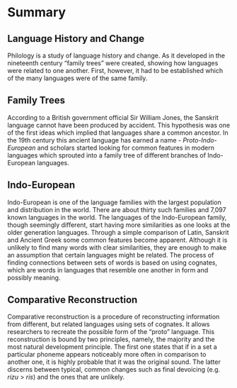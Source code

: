 # Summary
## Language History and Change
Philology is a study of language history and change. As it developed in the nineteenth century “family trees” were created, showing how languages were related to one another. First, however, it had to be established which of the many languages were of the same family.
## Family Trees
According to a British government official Sir William Jones, the Sanskrit language cannot have been produced by accident. This hypothesis was one of the first ideas which implied that languages share a common ancestor. In the 19th century this ancient language has earned a name - *Proto-Indo-European* and scholars started looking for common features in modern languages which sprouted into a family tree of different branches of Indo-European languages.
## Indo-European
Indo-European is one of the language families with the largest population and distribution in the world. There are about thirty such families and 7,097 known languages in the world. The languages of the Indo-European family, though seemingly different, start having more similarities as one looks at the older generation languages. Through a simple comparison of Latin, Sanskrit and Ancient Greek some common features become apparent. Although it is unlikely to find many words with clear similarities, they are enough to make an assumption that certain languages might be related.
The process of finding connections between sets of words is based on using cognates, which are words in languages that resemble one another in form and possibly meaning.
## Comparative Reconstruction
Comparative reconstruction is a procedure of reconstructing information from different, but related languages using sets of cognates. It allows researchers to recreate the possible form of the  “proto” language. This reconstruction is bound by two principles, namely, the majority and the most natural development principle. The first one states that if in a set a particular phoneme appears noticeably more often in comparison to another one, it is highly probable that it was the original sound. The latter discerns between typical, common changes such as final devoicing (e.g. *rizu* > *ris*) and the ones that are unlikely. 